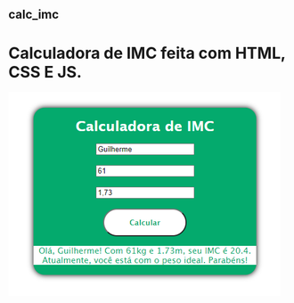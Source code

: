 
## calc_imc

# Calculadora de IMC feita com HTML, CSS E JS.

<a href="https://gabarcelos.github.io/calc-imc/"><img src=".\imc.png"></a>

